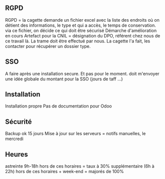 
## RGPD
RGPD = la cagette demande un fichier excel avec la liste des endroits où on détient des informations, le type et qui a accès, le temps de conservation. 
via ce fichier, on décide ce qui doit être sécurisé
Démarche d'amélioration en cours
Artefact pour la CNIL = désignation du DPO, référent chez nous de ce travail là. La trame doit être effectué par nous. La cagette l'a fait, les contacter pour récupérer un dossier type.


## SSO
A faire après une installation secure. Et pas pour le moment.
doit m'envoyer une idée globale du montant pour la SSO (jours de taff ...)

## Installation
Installation propre
Pas de documentation pour Odoo

## Sécurité
Backup ok
15 jours
Mise à jour sur les serveurs = notifs manuelles, le mercredi

## Heures
astreinte 9h-18h
hors de ces horaires = taux à 30% supplémentaire (6h à 22h)
hors de ces horaires + week-end = majorés de 100%

